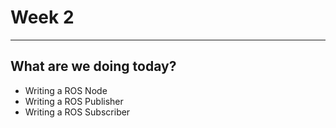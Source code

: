 # Week 2

---

## What are we doing today?
- Writing a ROS Node
- Writing a ROS Publisher
- Writing a ROS Subscriber
